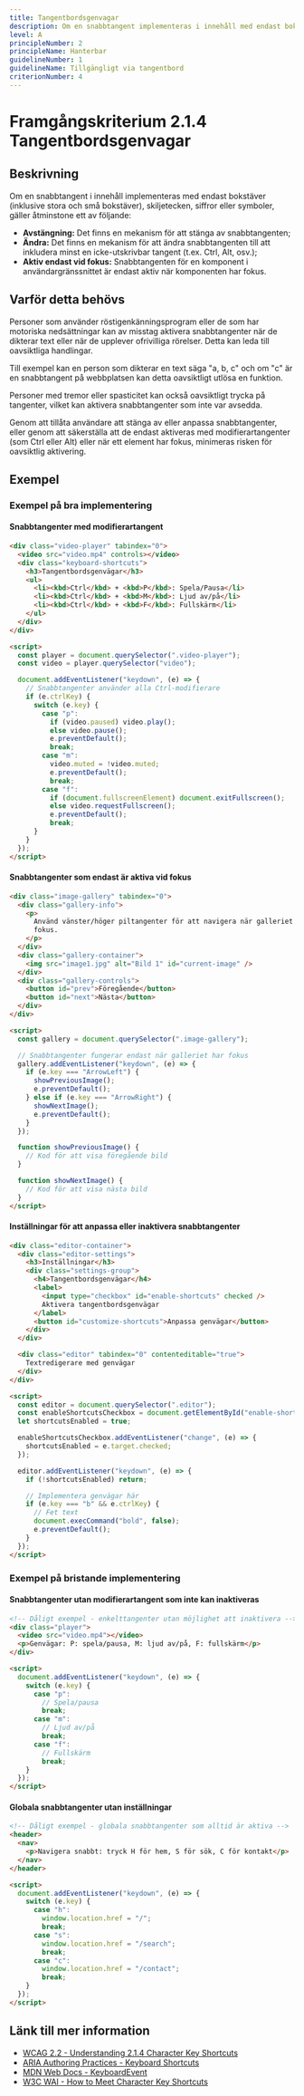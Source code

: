 ```yaml
---
title: Tangentbordsgenvagar
description: Om en snabbtangent implementeras i innehåll med endast bokstäver, skiljetecken, siffror eller symboler finns det ett sätt att stänga av eller ändra snabbtangenten.
level: A
principleNumber: 2
principleName: Hanterbar
guidelineNumber: 1
guidelineName: Tillgängligt via tangentbord
criterionNumber: 4
---
```


# Framgångskriterium 2.1.4 Tangentbordsgenvagar

## Beskrivning

Om en snabbtangent i innehåll implementeras med endast bokstäver (inklusive stora och små bokstäver), skiljetecken, siffror eller symboler, gäller åtminstone ett av följande:

- **Avstängning:** Det finns en mekanism för att stänga av snabbtangenten;
- **Ändra:** Det finns en mekanism för att ändra snabbtangenten till att inkludera minst en icke-utskrivbar tangent (t.ex. Ctrl, Alt, osv.);
- **Aktiv endast vid fokus:** Snabbtangenten för en komponent i användargränssnittet är endast aktiv när komponenten har fokus.

## Varför detta behövs

Personer som använder röstigenkänningsprogram eller de som har motoriska nedsättningar kan av misstag aktivera snabbtangenter när de dikterar text eller när de upplever ofrivilliga rörelser. Detta kan leda till oavsiktliga handlingar.

Till exempel kan en person som dikterar en text säga "a, b, c" och om "c" är en snabbtangent på webbplatsen kan detta oavsiktligt utlösa en funktion.

Personer med tremor eller spasticitet kan också oavsiktligt trycka på tangenter, vilket kan aktivera snabbtangenter som inte var avsedda.

Genom att tillåta användare att stänga av eller anpassa snabbtangenter, eller genom att säkerställa att de endast aktiveras med modifierartangenter (som Ctrl eller Alt) eller när ett element har fokus, minimeras risken för oavsiktlig aktivering.

## Exempel

### Exempel på bra implementering

#### Snabbtangenter med modifierartangent

```html
<div class="video-player" tabindex="0">
  <video src="video.mp4" controls></video>
  <div class="keyboard-shortcuts">
    <h3>Tangentbordsgenvägar</h3>
    <ul>
      <li><kbd>Ctrl</kbd> + <kbd>P</kbd>: Spela/Pausa</li>
      <li><kbd>Ctrl</kbd> + <kbd>M</kbd>: Ljud av/på</li>
      <li><kbd>Ctrl</kbd> + <kbd>F</kbd>: Fullskärm</li>
    </ul>
  </div>
</div>

<script>
  const player = document.querySelector(".video-player");
  const video = player.querySelector("video");

  document.addEventListener("keydown", (e) => {
    // Snabbtangenter använder alla Ctrl-modifierare
    if (e.ctrlKey) {
      switch (e.key) {
        case "p":
          if (video.paused) video.play();
          else video.pause();
          e.preventDefault();
          break;
        case "m":
          video.muted = !video.muted;
          e.preventDefault();
          break;
        case "f":
          if (document.fullscreenElement) document.exitFullscreen();
          else video.requestFullscreen();
          e.preventDefault();
          break;
      }
    }
  });
</script>
```

#### Snabbtangenter som endast är aktiva vid fokus

```html
<div class="image-gallery" tabindex="0">
  <div class="gallery-info">
    <p>
      Använd vänster/höger piltangenter för att navigera när galleriet har
      fokus.
    </p>
  </div>
  <div class="gallery-container">
    <img src="image1.jpg" alt="Bild 1" id="current-image" />
  </div>
  <div class="gallery-controls">
    <button id="prev">Föregående</button>
    <button id="next">Nästa</button>
  </div>
</div>

<script>
  const gallery = document.querySelector(".image-gallery");

  // Snabbtangenter fungerar endast när galleriet har fokus
  gallery.addEventListener("keydown", (e) => {
    if (e.key === "ArrowLeft") {
      showPreviousImage();
      e.preventDefault();
    } else if (e.key === "ArrowRight") {
      showNextImage();
      e.preventDefault();
    }
  });

  function showPreviousImage() {
    // Kod för att visa föregående bild
  }

  function showNextImage() {
    // Kod för att visa nästa bild
  }
</script>
```

#### Inställningar för att anpassa eller inaktivera snabbtangenter

```html
<div class="editor-container">
  <div class="editor-settings">
    <h3>Inställningar</h3>
    <div class="settings-group">
      <h4>Tangentbordsgenvägar</h4>
      <label>
        <input type="checkbox" id="enable-shortcuts" checked />
        Aktivera tangentbordsgenvägar
      </label>
      <button id="customize-shortcuts">Anpassa genvägar</button>
    </div>
  </div>

  <div class="editor" tabindex="0" contenteditable="true">
    Textredigerare med genvägar
  </div>
</div>

<script>
  const editor = document.querySelector(".editor");
  const enableShortcutsCheckbox = document.getElementById("enable-shortcuts");
  let shortcutsEnabled = true;

  enableShortcutsCheckbox.addEventListener("change", (e) => {
    shortcutsEnabled = e.target.checked;
  });

  editor.addEventListener("keydown", (e) => {
    if (!shortcutsEnabled) return;

    // Implementera genvägar här
    if (e.key === "b" && e.ctrlKey) {
      // Fet text
      document.execCommand("bold", false);
      e.preventDefault();
    }
  });
</script>
```

### Exempel på bristande implementering

#### Snabbtangenter utan modifierartangent som inte kan inaktiveras

```html
<!-- Dåligt exempel - enkelttangenter utan möjlighet att inaktivera -->
<div class="player">
  <video src="video.mp4"></video>
  <p>Genvägar: P: spela/pausa, M: ljud av/på, F: fullskärm</p>
</div>

<script>
  document.addEventListener("keydown", (e) => {
    switch (e.key) {
      case "p":
        // Spela/pausa
        break;
      case "m":
        // Ljud av/på
        break;
      case "f":
        // Fullskärm
        break;
    }
  });
</script>
```

#### Globala snabbtangenter utan inställningar

```html
<!-- Dåligt exempel - globala snabbtangenter som alltid är aktiva -->
<header>
  <nav>
    <p>Navigera snabbt: tryck H för hem, S för sök, C för kontakt</p>
  </nav>
</header>

<script>
  document.addEventListener("keydown", (e) => {
    switch (e.key) {
      case "h":
        window.location.href = "/";
        break;
      case "s":
        window.location.href = "/search";
        break;
      case "c":
        window.location.href = "/contact";
        break;
    }
  });
</script>
```

## Länk till mer information

- [WCAG 2.2 - Understanding 2.1.4 Character Key Shortcuts](https://www.w3.org/WAI/WCAG22/Understanding/character-key-shortcuts.html)
- [ARIA Authoring Practices - Keyboard Shortcuts](https://www.w3.org/TR/wai-aria-practices/#keyboard)
- [MDN Web Docs - KeyboardEvent](https://developer.mozilla.org/en-US/docs/Web/API/KeyboardEvent)
- [W3C WAI - How to Meet Character Key Shortcuts](https://www.w3.org/WAI/WCAG21/quickref/#character-key-shortcuts)
